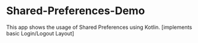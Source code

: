 # Shared-Preferences-Demo
This app shows the usage of Shared Preferences using Kotlin. [implements basic Login/Logout Layout]
